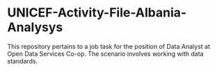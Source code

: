 # UNICEF-Activity-File-Albania-Analysys
This repository pertains to a job task for the position of Data Analyst at Open Data Services Co-op. The scenario involves working with data standards.
